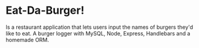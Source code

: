 # Eat-Da-Burger!

Is a restaurant application that lets users input the names of burgers they'd like to eat. A burger logger with MySQL, Node, Express, Handlebars and a homemade ORM.
